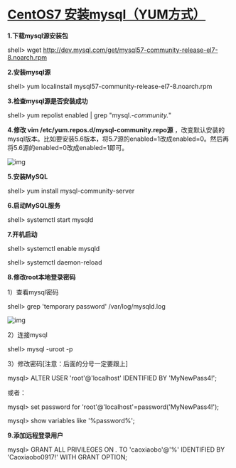 # [CentOS7 安装mysql（YUM方式）](https://www.cnblogs.com/caoxb/p/9405323.html)

 **1.下载mysql源安装包**

shell> wget <http://dev.mysql.com/get/mysql57-community-release-el7-8.noarch.rpm>

 

**2.安装mysql源**

shell> yum localinstall mysql57-community-release-el7-8.noarch.rpm 

 

**3.检查mysql源是否安装成功**

shell> yum repolist enabled | grep "mysql.*-community.*"

 

**4.修改 vim /etc/yum.repos.d/mysql-community.repo源** ，改变默认安装的mysql版本。比如要安装5.6版本，将5.7源的enabled=1改成enabled=0。然后再将5.6源的enabled=0改成enabled=1即可。

![img](https://images2018.cnblogs.com/blog/1443749/201808/1443749-20180802095051183-2053425212.png)

 

**5.安装MySQL**

shell> yum install mysql-community-server

 

**6.启动MySQL服务**

shell> systemctl start mysqld

 

**7.开机启动**

shell> systemctl enable mysqld

shell> systemctl daemon-reload

 

**8.修改root本地登录密码**

 1）查看mysql密码

shell> grep 'temporary password' /var/log/mysqld.log

![img](https://images2018.cnblogs.com/blog/1443749/201808/1443749-20180802094841902-1212339549.png)

2）连接mysql

shell> mysql -uroot -p

3）修改密码[注意：后面的分号一定要跟上]

mysql> ALTER USER 'root'@'localhost' IDENTIFIED BY 'MyNewPass4!';

或者：

mysql> set password for 'root'@'localhost'=password('MyNewPass4!'); 

mysql> show variables like '%password%';



**9.添加远程登录用户**

mysql> GRANT ALL PRIVILEGES ON *.* TO 'caoxiaobo'@'%' IDENTIFIED BY 'Caoxiaobo0917!' WITH GRANT OPTION;
